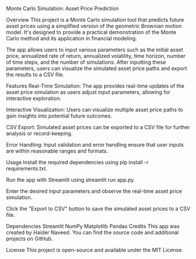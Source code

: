 Monte Carlo Simulation: Asset Price Prediction


Overview
This project is a Monte Carlo simulation tool that predicts future asset prices using a simplified version of the geometric Brownian motion model. It's designed to provide a practical demonstration of the Monte Carlo method and its application in financial modeling.

The app allows users to input various parameters such as the initial asset price, annualized rate of return, annualized volatility, time horizon, number of time steps, and the number of simulations. After inputting these parameters, users can visualize the simulated asset price paths and export the results to a CSV file.

Features
Real-Time Simulation: The app provides real-time updates of the asset price simulation as users adjust input parameters, allowing for interactive exploration.

Interactive Visualization: Users can visualize multiple asset price paths to gain insights into potential future outcomes.

CSV Export: Simulated asset prices can be exported to a CSV file for further analysis or record-keeping.

Error Handling: Input validation and error handling ensure that user inputs are within reasonable ranges and formats.

Usage
Install the required dependencies using pip install -r requirements.txt.

Run the app with Streamlit using streamlit run app.py.

Enter the desired input parameters and observe the real-time asset price simulation.

Click the "Export to CSV" button to save the simulated asset prices to a CSV file.

Dependencies
Streamlit
NumPy
Matplotlib
Pandas
Credits
This app was created by Haider Naveed. You can find the source code and additional projects on GitHub.

License
This project is open-source and available under the MIT License.

